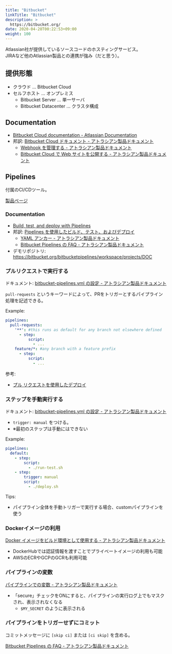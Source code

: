 ```yaml
---
title: "Bitbucket"
linkTitle: "Bitbucket"
description: >
  https://bitbucket.org/
date: 2020-04-28T00:22:53+09:00
weight: 100
---
```


Atlassian社が提供しているソースコードのホスティングサービス。  
JIRAなど他のAtlassian製品との連携が強み（だと思う）。

## 提供形態

- クラウド ... Bitbucket Cloud
- セルフホスト ... オンプレミス
  - Bitbucket Server ... 単一サーバ
  - Bitbucket Datacenter ... クラスタ構成

## Documentation

- [Bitbucket Cloud documentation - Atlassian Documentation](https://confluence.atlassian.com/bitbucket)
- 邦訳: [Bitbucket Cloud ドキュメント - アトラシアン製品ドキュメント](https://ja.confluence.atlassian.com/bitbucket/bitbucket-cloud-documentation-221448814.html)
  - [Webhook を管理する - アトラシアン製品ドキュメント](https://ja.confluence.atlassian.com/bitbucket/manage-webhooks-735643732.html)
  - [Bitbucket Cloud で Web サイトを公開する - アトラシアン製品ドキュメント](https://ja.confluence.atlassian.com/bitbucket/publishing-a-website-on-bitbucket-cloud-221449776.html)

## Pipelines

付属のCI/CDツール。

[製品ページ](https://www.atlassian.com/ja/software/bitbucket/features/pipelines)

### Documentation

- [Build, test, and deploy with Pipelines](https://confluence.atlassian.com/bitbucket/build-test-and-deploy-with-pipelines-792496469.html)
- 邦訳: [Pipelines を使用したビルド、テスト、およびデプロイ](https://ja.confluence.atlassian.com/bitbucket/build-test-and-deploy-with-pipelines-792496469.html)
  - [YAML アンカー - アトラシアン製品ドキュメント](https://ja.confluence.atlassian.com/bitbucket/yaml-anchors-960154027.html)
  - [Bitbucket Pipelines の FAQ - アトラシアン製品ドキュメント](https://ja.confluence.atlassian.com/bitbucket/bitbucket-pipelines-faq-827104769.html)
- デモリポジトリ: https://bitbucket.org/bitbucketpipelines/workspace/projects/DOC

### プルリクエストで実行する

ドキュメント: [bitbucket-pipelines.yml の設定 - アトラシアン製品ドキュメント](https://ja.confluence.atlassian.com/bitbucket/configure-bitbucket-pipelines-yml-792298910.html)

`pull-requests` というキーワードによって、PRをトリガーとするパイプライン処理を記述できる。

Example:

```YAML
pipelines:
  pull-requests:
    '**': #this runs as default for any branch not elsewhere defined
      - step:
          script:
            - ...
    feature/*: #any branch with a feature prefix
      - step:
          script:
            - ...
```

参考:

- [プル リクエストを使用したデプロイ](https://ja.confluence.atlassian.com/bitbucket/deploy-with-pull-requests-856832274.html)

### ステップを手動実行する

ドキュメント: [bitbucket-pipelines.yml の設定 - アトラシアン製品ドキュメント](https://ja.confluence.atlassian.com/bitbucket/configure-bitbucket-pipelines-yml-792298910.html)

- `trigger: manual` をつける。  
- ※最初のステップは手動にはできない

Example:

```YAML
pipelines:
  default:
    - step:
        script:
          - ./run-test.sh
    - step:
        trigger: manual
        script:
          - ./deploy.sh
```

Tips:

- パイプライン全体を手動トリガーで実行する場合、customパイプラインを使う

### Dockerイメージの利用

[Docker イメージをビルド環境として使用する - アトラシアン製品ドキュメント](https://ja.confluence.atlassian.com/bitbucket/use-docker-images-as-build-environments-792298897.html)

- DockerHubでは認証情報を渡すことでプライベートイメージの利用も可能
- AWSのECRやGCPのGCRも利用可能

### パイプラインの変数

[パイプラインでの変数 - アトラシアン製品ドキュメント](https://ja.confluence.atlassian.com/bitbucket/variables-in-pipelines-794502608.html)

- 「secure」チェックをONにすると、パイプラインの実行ログ上でもマスクされ、表示されなくなる
  - `$MY_SECRET` のように表示される

### パイプラインをトリガーせずにコミット

コミットメッセージに `[skip ci]` または `[ci skip]` を含める。

[Bitbucket Pipelines の FAQ - アトラシアン製品ドキュメント](https://ja.confluence.atlassian.com/bitbucket/bitbucket-pipelines-faq-827104769.html)
